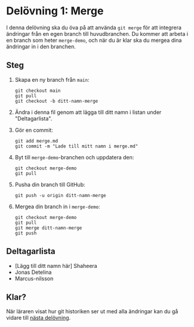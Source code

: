 # Delövning 1: Merge

 I denna delövning ska du öva på att använda `git merge` för att integrera ändringar från en egen branch till huvudbranchen. Du kommer att arbeta i en branch som heter `merge-demo`, och när du är klar ska du mergea dina ändringar in i den branchen.

## Steg

1. Skapa en ny branch från `main`:
   ```
   git checkout main
   git pull
   git checkout -b ditt-namn-merge
   ```

2. Ändra i denna fil genom att lägga till ditt namn i listan under "Deltagarlista".

3. Gör en commit:
   ```
   git add merge.md
   git commit -m "Lade till mitt namn i merge.md"
   ```

4. Byt till `merge-demo`-branchen och uppdatera den:
   ```
   git checkout merge-demo
   git pull
   ```

5. Pusha din branch till GitHub:
   ```
   git push -u origin ditt-namn-merge
   ```

6. Mergea din branch in i `merge-demo`:
   ```
   git checkout merge-demo
   git pull
   git merge ditt-namn-merge
   git push
   ```

## Deltagarlista

- [Lägg till ditt namn här]
Shaheera
- Jonas
Detelina
- Marcus-nilsson

## Klar?

När läraren visat hur git historiken ser ut med alla ändringar kan du gå vidare till [nästa delövning](./rebase.md).
